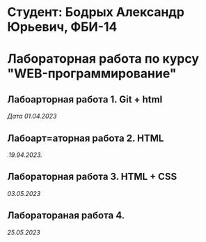 # Студент: Бодрых Александр Юрьевич, ФБИ-14

# Лабораторная работа по курсу "WEB-программирование"

## Лабоарторная работа 1. Git + html

*Дата 01.04.2023*

## Лабоарт=аторная работа 2. HTML

*.19.94.2023.*

## Лабораторная работа 3. HTML + CSS

*03.05.2023*

## Лаборатораная работа 4.

*25.05.2023*
